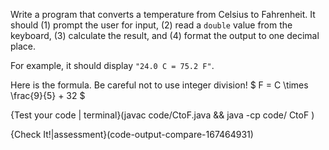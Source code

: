 Write a program that converts a temperature from Celsius to Fahrenheit. It should (1) prompt the user for input, (2) read a `double` value from the keyboard, (3) calculate the result, and (4) format the output to one decimal place.

For example, it should display `"24.0 C = 75.2 F"`.

Here is the formula.
Be careful not to use integer division!
$ F = C \times \frac{9}{5} + 32 $

{Test your code | terminal}(javac code/CtoF.java && java -cp code/ CtoF )

{Check It!|assessment}(code-output-compare-167464931)
